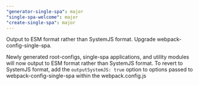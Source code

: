 ```yaml
---
"generator-single-spa": major
"single-spa-welcome": major
"create-single-spa": major
---
```


Output to ESM format rather than SystemJS format. Upgrade webpack-config-single-spa.

Newly generated root-configs, single-spa applications, and utility modules will now output to ESM format rather than SystemJS format. To revert to SystemJS format, add the `outputSystemJS: true` option to options passed to webpack-config-single-spa within the webpack.config.js
